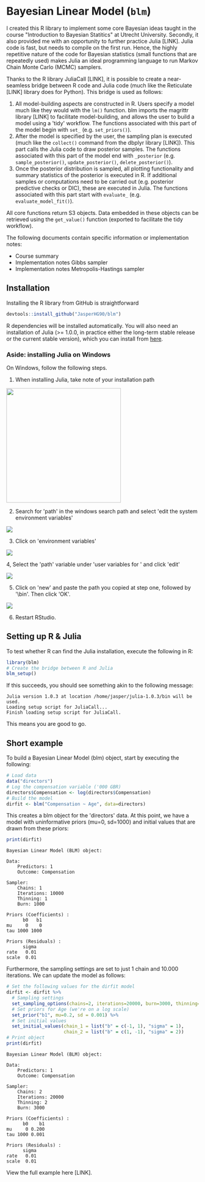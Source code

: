 # Bayesian Linear Model (`blm`)

I created this R library to implement some core Bayesian ideas taught in the course "Introduction to Bayesian Statitics" at Utrecht University. Secondly, it also provided me with an opportunity to further practice Julia [LINK]. Julia code is fast, but needs to compile on the first run. Hence, the highly repetitive nature of the code for Bayesian statistics (small functions that are repeatedly used) makes Julia an ideal programming language to run Markov Chain Monte Carlo (MCMC) samplers.

Thanks to the R library JuliaCall [LINK], it is possible to create a near-seamless bridge between R code and Julia code (much like the Reticulate [LINK] library does for Python). This bridge is used as follows:

1. All model-building aspects are constructed in R. Users specify a model much like they would with the `lm()` function. blm imports the magrittr library [LINK] to facilitate model-building, and allows the user to build a model using a 'tidy' workflow. The functions associated with this part of the model begin with `set_` (e.g. `set_priors()`). 
2. After the model is specified by the user, the sampling plan is executed (much like the `collect()` command from the dbplyr library [LINK]). This part calls the Julia code to draw posterior samples. The functions associated with this part of the model end with `_posterior` (e.g. `sample_posterior()`, `update_posterior()`, `delete_posterior()`).
3. Once the posterior distribution is sampled, all plotting functionality and summary statistics of the posterior is executed in R. If additional samples or computations need to be carried out (e.g. posterior predictive checks or DIC), these are executed in Julia. The functions associated with this part start with `evaluate_` (e.g. `evaluate_model_fit()`).

All core functions return S3 objects. Data embedded in these objects can be retrieved using the `get_value()` function (exported to facilitate the tidy workflow).

The following documents contain specific information or implementation notes:

- Course summary
- Implementation notes Gibbs sampler
- Implementation notes Metropolis-Hastings sampler

## Installation

Installing the R library from GitHub is straightforward

```r
devtools::install_github("JasperHG90/blm")
```

R dependencies will be installed automatically. You will also need an installation of Julia (>= 1.0.0, in practice either the long-term stable release or the current stable version), which you can install from [here](https://julialang.org/downloads/).

### Aside: installing Julia on Windows

On Windows, follow the following steps.

1. When installing Julia, take note of your installation path

<img src="img/1recordpath.png" style="width:300px">

2. Search for 'path' in the windows search path and select 'edit the system environment variables'

<img src="img/2findpathvars.png"/>

3. Click on 'environment variables'

<img src="img/3chooseenv.png"/>

4, Select the 'path' variable under 'user variables for <yourusername>' and click 'edit'

<img src="img/4editpath.png"/>

5. Click on 'new' and paste the path you copied at step one, followed by '\bin'. Then click 'OK'.

<img src="img/5addpath.png"/>

6. Restart RStudio.

## Setting up R & Julia

To test whether R can find the Julia installation, execute the following in R:

```r
library(blm)
# Create the bridge between R and Julia
blm_setup()
```

If this succeeds, you should see something akin to the following message:

```shell
Julia version 1.0.3 at location /home/jasper/julia-1.0.3/bin will be used.
Loading setup script for JuliaCall...
Finish loading setup script for JuliaCall.
```

This means you are good to go.

## Short example

To build a Bayesian Linear Model (blm) object, start by executing the following:

```r
# Load data
data("directors")
# Log the compensation variable ('000 GBR)
directors$Compensation <- log(directors$Compensation)
# Build the model
dirfit <- blm("Compensation ~ Age", data=directors)
```

This creates a blm object for the 'directors' data. At this point, we have a model with uninformative priors (mu=0, sd=1000) and initial values that are drawn from these priors:

```r
print(dirfit)
```

```shell
Bayesian Linear Model (BLM) object:

Data:
	Predictors: 1
	Outcome: Compensation

Sampler:
	Chains: 1
	Iterations: 10000
	Thinning: 1
	Burn: 1000

Priors (Coefficients) :
      b0   b1
mu     0    0
tau 1000 1000

Priors (Residuals) :
      sigma
rate   0.01
scale  0.01
```

Furthermore, the sampling settings are set to just $1$ chain and $10.000$ iterations. We can update the model as follows:

```r
# Set the following values for the dirfit model
dirfit <- dirfit %>%
  # Sampling settings
  set_sampling_options(chains=2, iterations=20000, burn=3000, thinning=2) %>%
  # Set priors for Age (we're on a log scale)
  set_prior("b1", mu=0.2, sd = 0.001) %>%
  # Set initial values
  set_initial_values(chain_1 = list("b" = c(-1, 1), "sigma" = 1),
                     chain_2 = list("b" = c(1, -1), "sigma" = 2))
# Print object
print(dirfit)
```

```shell
Bayesian Linear Model (BLM) object:

Data:
	Predictors: 1
	Outcome: Compensation

Sampler:
	Chains: 2
	Iterations: 20000
	Thinning: 2
	Burn: 3000

Priors (Coefficients) :
      b0    b1
mu     0 0.200
tau 1000 0.001

Priors (Residuals) :
      sigma
rate   0.01
scale  0.01
```

View the full example here [LINK].

